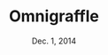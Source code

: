 ---
title: Omnigraffle
week: 2
number: 9
date: Dec. 1, 2014

resources:
  guides:
    - url: http://downloads2.omnigroup.com/software/MacOSX/Manuals/omnigraffle-6-manual.pdf
  kits:
    - url: http://konigi.com/tools/omnigraffle-wireframe-stencils

---